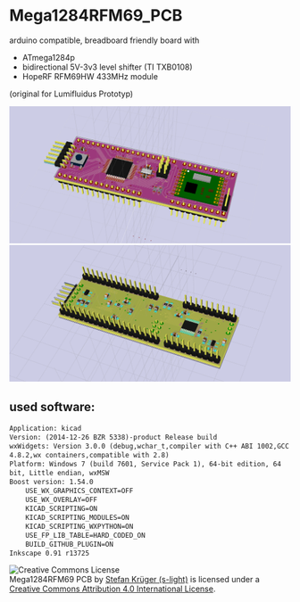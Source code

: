 # Mega1284RFM69_PCB
arduino compatible, breadboard friendly board with
* ATmega1284p
* bidirectional 5V-3v3 level shifter (TI TXB0108)
* HopeRF RFM69HW 433MHz module

(original for Lumifluidus Prototyp)

![LED Board 3D view top](export/Mega1284RFM69_PCB_3D_Top.png)
![LED Board 3D view top](export/Mega1284RFM69_PCB_3D_Bottom.png)

<!-- file format / software information -->
## used software:  
    Application: kicad  
    Version: (2014-12-26 BZR 5338)-product Release build  
    wxWidgets: Version 3.0.0 (debug,wchar_t,compiler with C++ ABI 1002,GCC 4.8.2,wx containers,compatible with 2.8)    
    Platform: Windows 7 (build 7601, Service Pack 1), 64-bit edition, 64 bit, Little endian, wxMSW  
    Boost version: 1.54.0  
        USE_WX_GRAPHICS_CONTEXT=OFF  
        USE_WX_OVERLAY=OFF  
        KICAD_SCRIPTING=ON  
        KICAD_SCRIPTING_MODULES=ON  
        KICAD_SCRIPTING_WXPYTHON=ON  
        USE_FP_LIB_TABLE=HARD_CODED_ON  
        BUILD_GITHUB_PLUGIN=ON
    Inkscape 0.91 r13725

<!-- License info -->
![Creative Commons License](https://i.creativecommons.org/l/by/4.0/88x31.png)   
Mega1284RFM69 PCB by [Stefan Krüger (s-light)](https://github.com/s-light/Mega1284RFM69_PCB) is licensed under a  
[Creative Commons Attribution 4.0 International License](http://creativecommons.org/licenses/by/4.0/).

